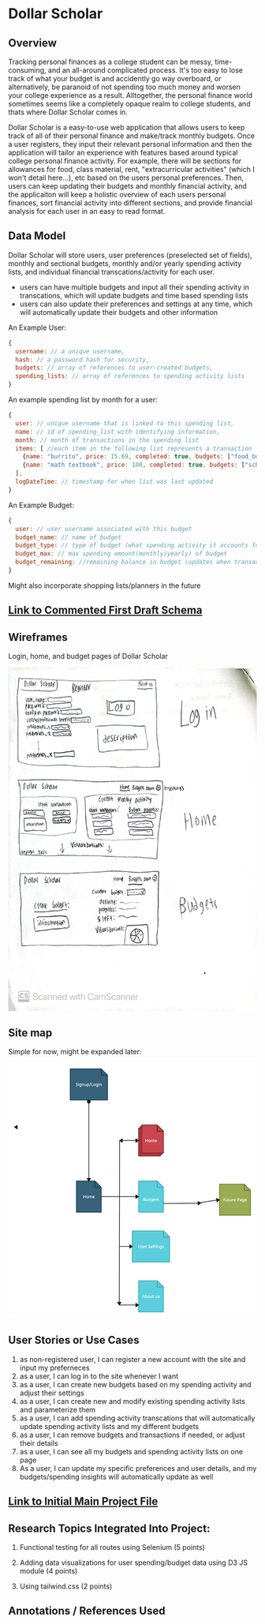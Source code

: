 
# Dollar Scholar

## Overview


Tracking personal finances as a college student can be messy, time-consuming, and an all-around complicated process. It's too easy to lose track of what your budget is and accidently go way overboard, or alternatively, be paranoid of not spending too much money and worsen your college experience as a result. Alltogether, the personal finance world sometimes seems like a completely opaque realm to college students, and thats where Dollar Scholar comes in. 

Dollar Scholar is a easy-to-use web application that allows users to keep track of all of their personal finance and make/track monthly budgets. Once a user registers, they input their relevant personal information and then the application will tailor an experience with features based around typical college personal finance activity. For example, there will be sections for allowances for food, class material, rent, "extracurricular activities" (which I won't detail here...), etc based on the users personal preferences. Then, users can keep updating their budgets and monthly financial activity, and the applicaiton will keep a holistic overview of each users personal finances, sort financial activity into different sections, and provide financial analysis for each user in an easy to read format.


## Data Model


Dollar Scholar will store users, user preferences (preselected set of fields), monthly and sectional budgets, monthly and/or yearly spending activity lists, and individual financial transcations/activity for each user. 

* users can have multiple budgets and input all their spending activity in transcations, which will update budgets and time based spending lists
* users can also update their preferences and settings at any time, which will automatically update their budgets and other information

An Example User:

```javascript
{
  username: // a unique username,
  hash: // a password hash for security,
  budgets: // array of references to user-created budgets,
  spending_lists: // array of references to spending activity lists
}
```

An example spending list by month for a user:

```javascript
{
  user: // unique username that is linked to this spending list,
  name: // id of spending_list with identifying information,
  month: // month of transactions in the spending list
  items: [ //each item in the following list represents a transaction
    {name: "burrito", price: 15.69, completed: true, budgets: ["food_budget"], logDate: '1/1/1111'},
    {name: "math textbook", price: 100, completed: true, budgets: ["school_stuff", "other"], logDate: '1/1/1111'},
  ],
  logDateTime: // timestamp for when list was last updated
}
```

An Example Budget:

```javascript
{
  user: // user username associated with this budget
  budget_name: // name of budget
  budget_type: // type of budget (what spending activity it accounts for)
  budget_max: // max spending amount(monthly/yearly) of budget
  budget_remaining: //remaining balance in budget (updates when transactions added to spending lists)
}
```

Might also incorporate shopping lists/planners in the future


## [Link to Commented First Draft Schema](db.mjs) 

## Wireframes

Login, home, and budget pages of Dollar Scholar

![list create](documentation/Wireframes.png)


## Site map

Simple for now, might be expanded later:

![list create](documentation/Sitemap.png)

## User Stories or Use Cases

1. as non-registered user, I can register a new account with the site and input my preferneces
2. as a user, I can log in to the site whenever I want
3. as a user, I can create new budgets based on my spending activity and adjust their settings
4. as a user, I can create new and modify existing spending activity lists and parameterize them
5. as a user, I can add spending activity transcations that will automatically update spending activity lists and my different budgets
6. as a user, I can remove budgets and transactions if needed, or adjust their details
7. as a user, I can see all my budgets and spending activity lists on one page
8. As a user, I can update my specific preferences and user details, and my budgets/spending insights will automatically update as well


## [Link to Initial Main Project File](app.mjs) 

## Research Topics Integrated Into Project:

1. Functional testing for all routes using Selenium (5 points)

2. Adding data visualizations for user spending/budget data using D3 JS module (4 points)

3. Using tailwind.css (2 points)

## Annotations / References Used



